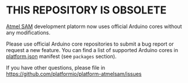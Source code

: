 # THIS REPOSITORY IS OBSOLETE

[Atmel SAM](https://github.com/platformio/platform-atmelsam) development platorm now uses official Arduino cores without any modifications.

Please use official Arduino core repositories to submit a bug report or request a new feature.
You can find a list of supported Arduino cores in [platform.json](https://github.com/platformio/platform-atmelsam/blob/develop/platform.json) manifest (see `packages` section).

If you have other questions, please file in https://github.com/platformio/platform-atmelsam/issues
